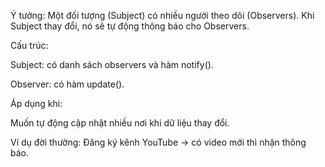 Ý tưởng: Một đối tượng (Subject) có nhiều người theo dõi (Observers). Khi Subject thay đổi, nó sẽ tự động thông báo cho Observers.

Cấu trúc:

Subject: có danh sách observers và hàm notify().

Observer: có hàm update().

Áp dụng khi:

Muốn tự động cập nhật nhiều nơi khi dữ liệu thay đổi.

Ví dụ đời thường: Đăng ký kênh YouTube → có video mới thì nhận thông báo.